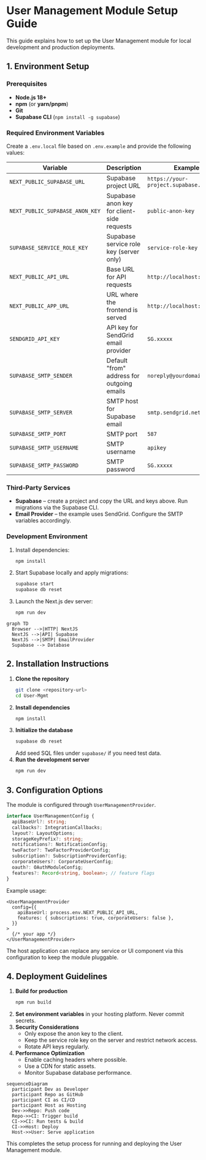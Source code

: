 # User Management Module Setup Guide

This guide explains how to set up the User Management module for local development and production deployments.

## 1. Environment Setup

### Prerequisites
- **Node.js 18+**
- **npm** (or **yarn/pnpm**)
- **Git**
- **Supabase CLI** (`npm install -g supabase`)

### Required Environment Variables
Create a `.env.local` file based on `.env.example` and provide the following values:

| Variable | Description | Example |
| -------- | ----------- | ------- |
| `NEXT_PUBLIC_SUPABASE_URL` | Supabase project URL | `https://your-project.supabase.co` |
| `NEXT_PUBLIC_SUPABASE_ANON_KEY` | Supabase anon key for client-side requests | `public-anon-key` |
| `SUPABASE_SERVICE_ROLE_KEY` | Supabase service role key (server only) | `service-role-key` |
| `NEXT_PUBLIC_API_URL` | Base URL for API requests | `http://localhost:3000/api` |
| `NEXT_PUBLIC_APP_URL` | URL where the frontend is served | `http://localhost:3000` |
| `SENDGRID_API_KEY` | API key for SendGrid email provider | `SG.xxxxx` |
| `SUPABASE_SMTP_SENDER` | Default "from" address for outgoing emails | `noreply@yourdomain.com` |
| `SUPABASE_SMTP_SERVER` | SMTP host for Supabase email | `smtp.sendgrid.net` |
| `SUPABASE_SMTP_PORT` | SMTP port | `587` |
| `SUPABASE_SMTP_USERNAME` | SMTP username | `apikey` |
| `SUPABASE_SMTP_PASSWORD` | SMTP password | `SG.xxxxx` |

### Third‑Party Services
- **Supabase** – create a project and copy the URL and keys above. Run migrations via the Supabase CLI.
- **Email Provider** – the example uses SendGrid. Configure the SMTP variables accordingly.

### Development Environment
1. Install dependencies:
   ```bash
   npm install
   ```
2. Start Supabase locally and apply migrations:
   ```bash
   supabase start
   supabase db reset
   ```
3. Launch the Next.js dev server:
   ```bash
   npm run dev
   ```

```mermaid
graph TD
  Browser -->|HTTP| NextJS
  NextJS -->|API| Supabase
  NextJS -->|SMTP| EmailProvider
  Supabase --> Database
```

## 2. Installation Instructions
1. **Clone the repository**
   ```bash
   git clone <repository-url>
   cd User-Mgmt
   ```
2. **Install dependencies**
   ```bash
   npm install
   ```
3. **Initialize the database**
   ```bash
   supabase db reset
   ```
   Add seed SQL files under `supabase/` if you need test data.
4. **Run the development server**
   ```bash
   npm run dev
   ```

## 3. Configuration Options
The module is configured through `UserManagementProvider`.

```typescript
interface UserManagementConfig {
  apiBaseUrl?: string;
  callbacks?: IntegrationCallbacks;
  layout?: LayoutOptions;
  storageKeyPrefix?: string;
  notifications?: NotificationConfig;
  twoFactor?: TwoFactorProviderConfig;
  subscription?: SubscriptionProviderConfig;
  corporateUsers?: CorporateUserConfig;
  oauth?: OAuthModuleConfig;
  features?: Record<string, boolean>; // feature flags
}
```

Example usage:
```tsx
<UserManagementProvider
  config={{
    apiBaseUrl: process.env.NEXT_PUBLIC_API_URL,
    features: { subscriptions: true, corporateUsers: false },
  }}
>
  {/* your app */}
</UserManagementProvider>
```
The host application can replace any service or UI component via this configuration to keep the module pluggable.

## 4. Deployment Guidelines
1. **Build for production**
   ```bash
   npm run build
   ```
2. **Set environment variables** in your hosting platform. Never commit secrets.
3. **Security Considerations**
   - Only expose the anon key to the client.
   - Keep the service role key on the server and restrict network access.
   - Rotate API keys regularly.
4. **Performance Optimization**
   - Enable caching headers where possible.
   - Use a CDN for static assets.
   - Monitor Supabase database performance.

```mermaid
sequenceDiagram
  participant Dev as Developer
  participant Repo as GitHub
  participant CI as CI/CD
  participant Host as Hosting
  Dev->>Repo: Push code
  Repo->>CI: Trigger build
  CI->>CI: Run tests & build
  CI->>Host: Deploy
  Host->>User: Serve application
```

This completes the setup process for running and deploying the User Management module.
